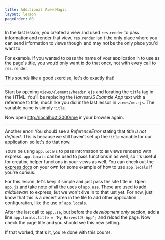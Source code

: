 ```yaml
---
title: Additional View Magic
layout: lesson
pageOrder: 80
---
```


In the last lesson, you created a view and used `res.render` to pass information and render that view. `res.render` isn't the only place where you can send information to views though, and may not be the only place you'd want to.

For example, if you wanted to pass the name of your application in to use as the page's title, you would only want to do that once, not with every call to `res.render`.

This sounds like a good exercise, let's do exactly that!

<hr>

Start by opening `views/elements/header.ejs` and locating the `title` tag in the HTML. You'll be replacing the *HarvestJS Example App* text with a reference to title, much like you did in the last lesson in `views/me.ejs`. The variable name is simply `title`.

Now open [http://localhost:3000/me](http://localhost:3000/me) in your browser again.

<hr>

Another error! You should see a *ReferenceError* stating that *title is not defined*. This is because we still haven't set up the `title` variable for our application, so let's do that now.

You'll be using `app.locals` to pass information to all views rendered with express. `app.locals` can be used to pass functions in as well, so it's useful for creating helper functions in your views as well. You can check out the [express docs](http://expressjs.com/api.html#app.locals) on your own for some example of how to use `app.locals` if you're curious.

For this lesson, let's keep it simple and just pass the site title in. Open `app.js` and take note of all the uses of `app.use`. These are used to add *middleware* to express, but we won't dive in to that just yet. For now, just know that this is a decent area in the file to add other application configuration, like the use of `app.locals`.

After the last call to `app.use`, but before the *development only* section, add a line `app.locals.title = 'My HarvestJS App';` and reload the page. Now check the page title and you should see this new setting.

If that worked, that's it, you're done with this course.